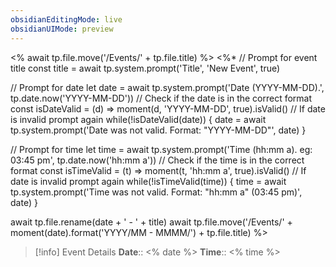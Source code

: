 ```yaml
---
obsidianEditingMode: live
obsidianUIMode: preview
---
```

<% await tp.file.move('/Events/' + tp.file.title) %>
<%*
// Prompt for event title
const title = await tp.system.prompt('Title', 'New Event', true)

// Prompt for date
let date = await tp.system.prompt('Date (YYYY-MM-DD).', tp.date.now('YYYY-MM-DD'))
// Check if the date is in the correct format
const isDateValid = (d) => moment(d, 'YYYY-MM-DD', true).isValid()
// If date is invalid prompt again
while(!isDateValid(date)) {
	date = await tp.system.prompt('Date was not valid. Format: "YYYY-MM-DD"', date)
}

// Prompt for time
let time = await tp.system.prompt('Time (hh:mm a). eg: 03:45 pm', tp.date.now('hh:mm a'))
// Check if the time is in the correct format
const isTimeValid = (t) => moment(t, 'hh:mm a', true).isValid()
// If date is invalid prompt again
while(!isTimeValid(time)) {
	time = await tp.system.prompt('Time was not valid. Format: "hh:mm a" (03:45 pm)', date)
}

await tp.file.rename(date + ' - ' + title)
await tp.file.move('/Events/' + moment(date).format('YYYY/MM - MMMM/') + tp.file.title)
%>
> [!info] Event Details
> **Date**:: <% date %>
> **Time**:: <% time %>
